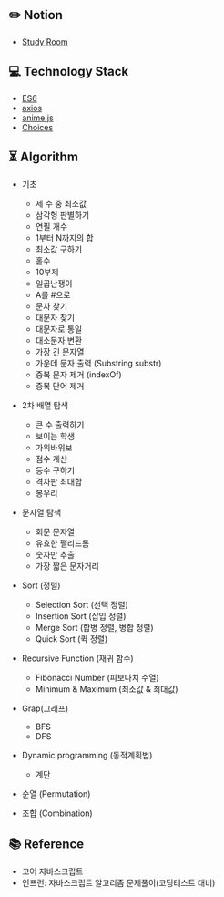 ## :pencil2: Notion
+ [Study Room](https://violet-lilac.notion.site/JavaScript-3e3b7cf2d95d430898d7e05e0958164e)

## :computer: Technology Stack
+ [ES6](https://developer.mozilla.org/ko/docs/Web/JavaScript)
+ [axios](https://github.com/axios/axios)
+ [anime.js](https://animejs.com/)
+ [Choices](https://choices-js.github.io/Choices/)

## :hourglass_flowing_sand: Algorithm
+ 기초 
  + 세 수 중 최소값
  + 삼각형 판별하기
  + 연필 개수
  + 1부터 N까지의 합
  + 최소값 구하기
  + 홀수
  + 10부제
  + 일곱난쟁이
  + A를 #으로
  + 문자 찾기
  + 대문자 찾기
  + 대문자로 통일
  + 대소문자 변환
  + 가장 긴 문자열
  + 가운데 문자 출력 (Substring substr)
  + 중복 문자 제거 (indexOf)
  + 중복 단어 제거


+ 2차 배열 탐색
  + 큰 수 출력하기
  + 보이는 학생
  + 가위바위보
  + 점수 계산
  + 등수 구하기
  + 격자판 최대합
  + 봉우리

+ 문자열 탐색
  + 회문 문자열
  + 유효한 팰리드롬
  + 숫자만 추출
  + 가장 짧은 문자거리


+ Sort (정렬)
  + Selection Sort (선택 정렬)
  + Insertion Sort (삽입 정렬)
  + Merge Sort (합병 정렬, 병합 정렬)
  + Quick Sort (퀵 정렬)


+ Recursive Function (재귀 함수)
  +  Fibonacci Number (피보나치 수열)
  +  Minimum & Maximum (최소값 & 최대값)


+ Grap(그래프)
  + BFS
  + DFS 


+ Dynamic programming (동적계획법)
  + 계단

+ 순열 (Permutation)
+ 조합 (Combination)

## :books: Reference
+ 코어 자바스크립트
+ 인프런: 자바스크립트 알고리즘 문제풀이(코딩테스트 대비)

